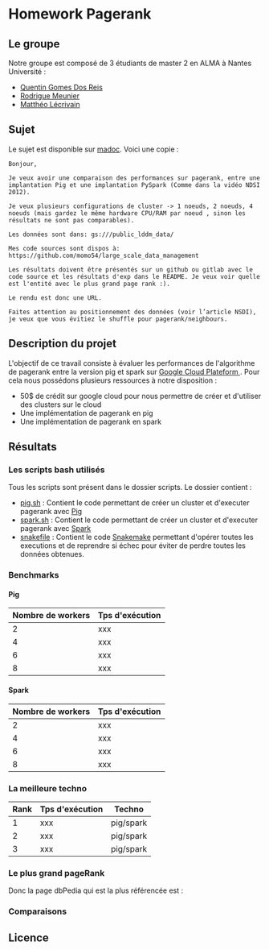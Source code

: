 # Homework Pagerank

## Le groupe
Notre groupe est composé de 3 étudiants de master 2 en ALMA à Nantes Université :
* [Quentin Gomes Dos Reis](https://github.com/QGdev)
* [Rodrigue Meunier](https://github.com/Rod4401)
* [Matthéo Lécrivain](https://github.com/MattheoLec)

## Sujet
Le sujet est disponible sur [madoc](https://madoc.univ-nantes.fr/mod/assign/view.php?id=1952911).
Voici une copie : 
```
Bonjour,

Je veux avoir une comparaison des performances sur pagerank, entre une implantation Pig et une implantation PySpark (Comme dans la vidéo NDSI 2012).

Je veux plusieurs configurations de cluster -> 1 noeuds, 2 noeuds, 4 noeuds (mais gardez le même hardware CPU/RAM par noeud , sinon les résultats ne sont pas comparables).

Les données sont dans: gs:///public_lddm_data/

Mes code sources sont dispos à: https://github.com/momo54/large_scale_data_management

Les résultats doivent être présentés sur un github ou gitlab avec le code source et les résultats d'exp dans le README. Je veux voir quelle est l'entité avec le plus grand page rank :).

Le rendu est donc une URL.

Faites attention au positionnement des données (voir l’article NSDI), je veux que vous évitiez le shuffle pour pagerank/neighbours.
```
## Description du projet
L'objectif de ce travail consiste à évaluer les performances de l'algorithme de pagerank entre la version pig et spark sur 
[Google Cloud Plateform ](https://cloud.google.com).
Pour cela nous possédons plusieurs ressources à notre disposition :
* 50$ de crédit sur google cloud pour nous permettre de créer et d'utiliser des clusters sur le cloud
* Une implémentation de pagerank en pig
* Une implémentation de pagerank en spark


## Résultats

### Les scripts bash utilisés
Tous les scripts sont présent dans le dossier scripts.
Le dossier contient :
* [pig.sh](https://github.com/QGdev/M2S1-LargeScaleDataManagement-Project/blob/main/scripts/pig.sh) : Contient le code permettant de créer un cluster et d'executer pagerank avec [Pig](https://fr.wikipedia.org/wiki/Apache_Pig)
* [spark.sh](https://github.com/QGdev/M2S1-LargeScaleDataManagement-Project/blob/main/scripts/spark.sh) : Contient le code permettant de créer un cluster et d'executer pagerank avec [Spark](https://fr.wikipedia.org/wiki/Apache_Spark)
* [snakefile](https://github.com/QGdev/M2S1-LargeScaleDataManagement-Project/blob/main/scripts/snakefile) : Contient le code [Snakemake](https://snakemake.readthedocs.io/en/stable/index.html) permettant d'opérer toutes les executions et de reprendre si échec pour éviter de perdre toutes les données obtenues.

### Benchmarks

#### Pig
| Nombre de workers | Tps d'exécution  
| ------------- | -------------|
| 2 | xxx|
| 4 | xxx |
| 6 | xxx |
| 8 | xxx |
#### Spark
| Nombre de workers | Tps d'exécution  
| ------------- | -------------|
| 2 | xxx |
| 4 | xxx |
| 6 | xxx |
| 8 | xxx |

### La meilleure techno
| Rank | Tps d'exécution | Techno |
| ------------- | -------------| -------------|
| 1 | xxx | pig/spark |
| 2 | xxx | pig/spark |
| 3 | xxx | pig/spark |

### Le plus grand pageRank

Donc la page dbPedia qui est la plus référencée est : 

### Comparaisons

## Licence

